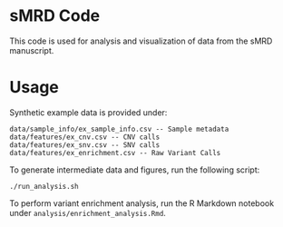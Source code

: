 # sMRD Code

This code is used for analysis and visualization of data from the sMRD manuscript. 

# Usage

Synthetic example data is provided under: 
```
data/sample_info/ex_sample_info.csv -- Sample metadata
data/features/ex_cnv.csv -- CNV calls
data/features/ex_snv.csv -- SNV calls
data/features/ex_enrichment.csv -- Raw Variant Calls
```

To generate intermediate data and figures, run the following script: 
```
./run_analysis.sh
```

To perform variant enrichment analysis, run the R Markdown notebook under `analysis/enrichment_analysis.Rmd`.